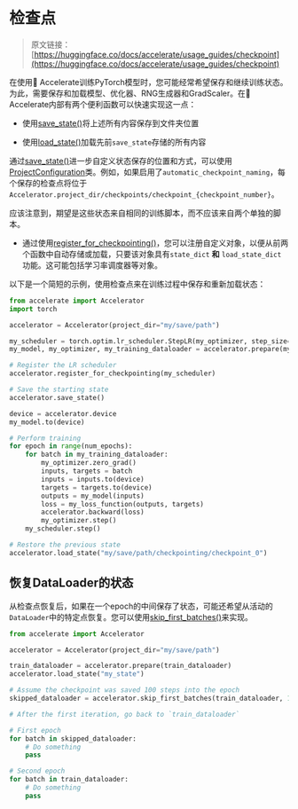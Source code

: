 # 检查点

> 原文链接：[https://huggingface.co/docs/accelerate/usage_guides/checkpoint](https://huggingface.co/docs/accelerate/usage_guides/checkpoint)

在使用🤗 Accelerate训练PyTorch模型时，您可能经常希望保存和继续训练状态。为此，需要保存和加载模型、优化器、RNG生成器和GradScaler。在🤗 Accelerate内部有两个便利函数可以快速实现这一点：

+   使用[save_state()](/docs/accelerate/v0.27.2/en/package_reference/accelerator#accelerate.Accelerator.save_state)将上述所有内容保存到文件夹位置

+   使用[load_state()](/docs/accelerate/v0.27.2/en/package_reference/accelerator#accelerate.Accelerator.load_state)加载先前`save_state`存储的所有内容

通过[save_state()](/docs/accelerate/v0.27.2/en/package_reference/accelerator#accelerate.Accelerator.save_state)进一步自定义状态保存的位置和方式，可以使用[ProjectConfiguration](/docs/accelerate/v0.27.2/en/package_reference/utilities#accelerate.utils.ProjectConfiguration)类。例如，如果启用了`automatic_checkpoint_naming`，每个保存的检查点将位于`Accelerator.project_dir/checkpoints/checkpoint_{checkpoint_number}`。

应该注意到，期望是这些状态来自相同的训练脚本，而不应该来自两个单独的脚本。

+   通过使用[register_for_checkpointing()](/docs/accelerate/v0.27.2/en/package_reference/accelerator#accelerate.Accelerator.register_for_checkpointing)，您可以注册自定义对象，以便从前两个函数中自动存储或加载，只要该对象具有`state_dict` **和** `load_state_dict`功能。这可能包括学习率调度器等对象。

以下是一个简短的示例，使用检查点来在训练过程中保存和重新加载状态：

```py
from accelerate import Accelerator
import torch

accelerator = Accelerator(project_dir="my/save/path")

my_scheduler = torch.optim.lr_scheduler.StepLR(my_optimizer, step_size=1, gamma=0.99)
my_model, my_optimizer, my_training_dataloader = accelerator.prepare(my_model, my_optimizer, my_training_dataloader)

# Register the LR scheduler
accelerator.register_for_checkpointing(my_scheduler)

# Save the starting state
accelerator.save_state()

device = accelerator.device
my_model.to(device)

# Perform training
for epoch in range(num_epochs):
    for batch in my_training_dataloader:
        my_optimizer.zero_grad()
        inputs, targets = batch
        inputs = inputs.to(device)
        targets = targets.to(device)
        outputs = my_model(inputs)
        loss = my_loss_function(outputs, targets)
        accelerator.backward(loss)
        my_optimizer.step()
    my_scheduler.step()

# Restore the previous state
accelerator.load_state("my/save/path/checkpointing/checkpoint_0")
```

## 恢复DataLoader的状态

从检查点恢复后，如果在一个epoch的中间保存了状态，可能还希望从活动的`DataLoader`中的特定点恢复。您可以使用[skip_first_batches()](/docs/accelerate/v0.27.2/en/package_reference/accelerator#accelerate.Accelerator.skip_first_batches)来实现。

```py
from accelerate import Accelerator

accelerator = Accelerator(project_dir="my/save/path")

train_dataloader = accelerator.prepare(train_dataloader)
accelerator.load_state("my_state")

# Assume the checkpoint was saved 100 steps into the epoch
skipped_dataloader = accelerator.skip_first_batches(train_dataloader, 100)

# After the first iteration, go back to `train_dataloader`

# First epoch
for batch in skipped_dataloader:
    # Do something
    pass

# Second epoch
for batch in train_dataloader:
    # Do something
    pass
```
